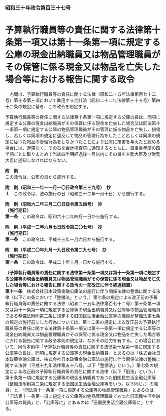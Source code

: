 ### 昭和三十年政令第百三十七号  
# 予算執行職員等の責任に関する法律第十条第一項又は第十一条第一項に規定する公庫の現金出納職員又は物品管理職員がその保管に係る現金又は物品を亡失した場合等における報告に関する政令  
　内閣は、予算執行職員等の責任に関する法律（昭和二十五年法律第百七十二号）第十条第三項において準用する会計法（昭和二十二年法律第三十五号）第四十二条の規定に基き、この政令を制定する。  
  
予算執行職員等の責任に関する法律第十条第一項に規定する公庫の長は、同項に規定する公庫の現金出納職員がその保管に係る現金を亡失した場合又は同法第十一条第一項に規定する公庫の物品管理職員がその管理に係る物品を亡失し、損傷し、若しくは同項の規定に違反して物品の管理行為をしたこと若しくは同項の規定に従つた物品の管理行為をしなかつたことにより公庫に損害を与えたと認める場合には、遅滞なく、その旨を会計検査院に通知するとともに、毎事業年度の四半期ごとに取りまとめて当該四半期経過後一月以内にその旨を主務大臣及び財務大臣に通知しなければならない。  
  
**附　則**  
この政令は、公布の日から施行する。  
  
**附　則（昭和三一年一一月一〇日政令第三三九号）　抄**  
**１**　この政令は、法の施行の日（昭和三十二年一月十日）から施行する。  
  
**附　則（昭和六二年三月二〇日政令第五四号）　抄**  
**（施行期日）**  
**第一条**　この政令は、昭和六十二年四月一日から施行する。  
  
**附　則（平成一二年六月七日政令第三〇七号）　抄**  
**（施行期日）**  
**第一条**　この政令は、平成十三年一月六日から施行する。  
  
**附　則（平成二〇年九月一九日政令第二九七号）　抄**  
**（施行期日）**  
**第一条**　この政令は、平成二十年十月一日から施行する。  
  
**（予算執行職員等の責任に関する法律第十条第一項又は第十一条第一項に規定する公庫等の現金出納職員又は物品管理職員がその保管に係る現金又は物品を亡失した場合等における報告に関する政令の一部改正に伴う経過措置）**  
**第十一条**　株式会社日本政策金融公庫法の施行に伴う関係法律の整備に関する法律（以下この条において「整備法」という。）第七条の規定による改正前の予算執行職員等の責任に関する法律（昭和二十五年法律第百七十二号）第十条第一項又は第十一条第一項に規定する公庫等の現金出納職員又は公庫等の物品管理職員である整備法附則第二条に規定する旧国民生活金融公庫等の職員が整備法第七条の規定の施行前にした行為については、第十二条の規定による改正前の予算執行職員等の責任に関する法律第十条第一項又は第十一条第一項に規定する公庫等の現金出納職員又は物品管理職員がその保管に係る現金又は物品を亡失した場合等における報告に関する政令本則の規定は、なおその効力を有する。この場合において、同令本則中「予算執行職員等の責任に関する法律第十条第一項に規定する公庫等の長は、同項に規定する公庫等の現金出納職員」とあるのは「株式会社日本政策金融公庫は、株式会社日本政策金融公庫法の施行に伴う関係法律の整備に関する法律（平成十九年法律第五十八号。以下「整備法」という。）第七条の規定による改正前の予算執行職員等の責任に関する法律（以下「旧法」という。）第十条第一項に規定する公庫等の現金出納職員であつた旧国民生活金融公庫等（整備法附則第二条に規定する旧国民生活金融公庫等をいう。以下同じ。）の職員」と、「同法第十一条第一項に規定する公庫等の物品管理職員」とあるのは「旧法第十一条第一項に規定する公庫等の物品管理職員であつた旧国民生活金融公庫等の職員」と、「公庫等に」とあるのは「旧国民生活金融公庫等に」とする。  
  
